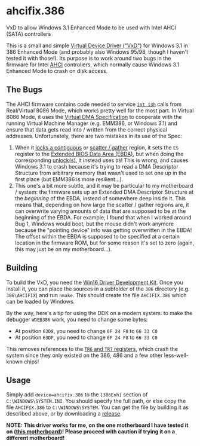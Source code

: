 # ahcifix.386
VxD to allow Windows 3.1 Enhanced Mode to be used with Intel AHCI (SATA) controllers

This is a small and simple [Virtual Device Driver ("VxD")](https://en.wikipedia.org/wiki/VxD) for Windows 3.1 in 386 Enhanced Mode (and probably also Windows 95/98, though I haven't tested it with those!). Its purpose is to work around two bugs in the firmware for Intel [AHCI](https://wiki.osdev.org/AHCI) controllers, which normally cause Windows 3.1 Enhanced Mode to crash on disk access.

## The Bugs

The AHCI firmware contains code needed to service [`int 13h`](https://fd.lod.bz/rbil/zint/index_13.html) calls from Real/Virtual 8086 Mode, which works pretty well for the most part. In Virtual 8086 Mode, it uses the [Virtual DMA Specification](https://fd.lod.bz/rbil/interrup/io_disk/4b8102dx0000.html) to cooperate with the running Virtual Machine Manager (e.g. EMM386, or Windows 3.1) and ensure that data gets read into / written from the correct physical addresses. Unfortunately, there are two mistakes in its use of the Spec:

1. When it [locks a contiguous](https://fd.lod.bz/rbil/interrup/io_disk/4b8103.html#6310) or [scatter / gather](https://fd.lod.bz/rbil/interrup/io_disk/4b8105.html#6312) region, it sets the `ES` register to the [Extended BIOS Data Area (EBDA)](https://fd.lod.bz/rbil/memory/bios/m0040000e.html), but when doing the corresponding [unlock](https://fd.lod.bz/rbil/interrup/io_disk/4b8104.html#6311)[(s)](https://fd.lod.bz/rbil/interrup/io_disk/4b8106.html#6313), it instead uses `DS`! This is wrong, and causes Windows 3.1 to crash because it's trying to read a DMA Descriptor Structure from arbitrary memory that wasn't used to set one up in the first place (but EMM386 is more resilient…).
2. This one's a bit more subtle, and it may be particular to my motherboard / system: the firmware sets up an Extended DMA Descriptor Structure at the *beginning* of the EBDA, instead of somewhere deep inside it. This means that, depending on how large the scatter / gather regions are, it can overwrite varying amounts of data that are supposed to be at the beginning of the EBDA. For example, I found that when I worked around Bug 1, Windows would boot, but the mouse didn't work anymore because the "pointing device" info was getting overwritten in the EBDA! The offset within the EBDA is supposed to be specified at a certain location in the firmware ROM, but for some reason it's set to zero (again, this may just be on my motherboard…).

## Building

To build the VxD, you need the [Win16 Driver Development Kit](http://www.win3x.org/win3board/viewtopic.php?t=2776). Once you install it, you can place the sources in a subfolder of the `386` directory (e.g. `386\AHCIFIX`) and run `nmake`. This should create the file `AHCIFIX.386` which can be loaded by Windows.

By the way, here's a tip for using the DDK on a modern system: to make the debugger `WDEB386` work, you need to change some bytes:

* At position `63D8`, you need to change `0F 24 F0` to `66 33 C0`
* At position `63DF`, you need to change `0F 24 F8` to `66 33 C0`

This removes references to the [`TR6` and `TR7` registers](https://en.wikipedia.org/wiki/Test_register), which crash the system since they only existed on the 386, 486 and a few other less-well-known chips!

## Usage

Simply add `device=ahcifix.386` to the `[386Enh]` section of `C:\WINDOWS\SYSTEM.INI`. You should specify the full path, or else copy the file `AHCIFIX.386` to `C:\WINDOWS\SYSTEM`. You can get the file by building it as described above, or by downloading a [release](https://github.com/PluMGMK/ahcifix.386/releases).

**NOTE: This driver works for me, on the one motherboard I have tested it on ([this motherboard](https://us.msi.com/Motherboard/Z97-GAMING-3))! Please proceed with caution if trying it on a different motherboard!**
